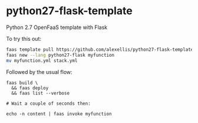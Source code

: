 # python27-flask-template
Python 2.7 OpenFaaS template with Flask

To try this out:

```bash
faas template pull https://github.com/alexellis/python27-flask-template
faas new --lang python27-flask myfunction
mv myfunction.yml stack.yml

```

Followed by the usual flow:

```
faas build \
  && faas deploy
  && faas list --verbose

# Wait a couple of seconds then:

echo -n content | faas invoke myfunction
```
